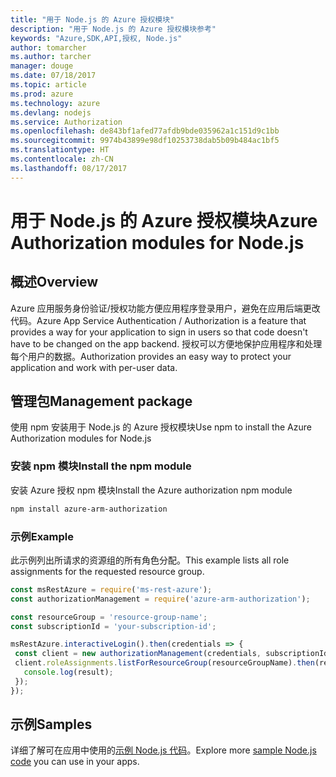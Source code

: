 ```yaml
---
title: "用于 Node.js 的 Azure 授权模块"
description: "用于 Node.js 的 Azure 授权模块参考"
keywords: "Azure,SDK,API,授权, Node.js"
author: tomarcher
ms.author: tarcher
manager: douge
ms.date: 07/18/2017
ms.topic: article
ms.prod: azure
ms.technology: azure
ms.devlang: nodejs
ms.service: Authorization
ms.openlocfilehash: de843bf1afed77afdb9bde035962a1c151d9c1bb
ms.sourcegitcommit: 9974b43899e98df10253738dab5b09b484ac1bf5
ms.translationtype: HT
ms.contentlocale: zh-CN
ms.lasthandoff: 08/17/2017
---
```

# <a name="azure-authorization-modules-for-nodejs"></a><span data-ttu-id="e2a5c-104">用于 Node.js 的 Azure 授权模块</span><span class="sxs-lookup"><span data-stu-id="e2a5c-104">Azure Authorization modules for Node.js</span></span>

## <a name="overview"></a><span data-ttu-id="e2a5c-105">概述</span><span class="sxs-lookup"><span data-stu-id="e2a5c-105">Overview</span></span>

<span data-ttu-id="e2a5c-106">Azure 应用服务身份验证/授权功能方便应用程序登录用户，避免在应用后端更改代码。</span><span class="sxs-lookup"><span data-stu-id="e2a5c-106">Azure App Service Authentication / Authorization is a feature that provides a way for your application to sign in users so that code doesn't have to be changed on the app backend.</span></span> <span data-ttu-id="e2a5c-107">授权可以方便地保护应用程序和处理每个用户的数据。</span><span class="sxs-lookup"><span data-stu-id="e2a5c-107">Authorization provides an easy way to protect your application and work with per-user data.</span></span>

## <a name="management-package"></a><span data-ttu-id="e2a5c-108">管理包</span><span class="sxs-lookup"><span data-stu-id="e2a5c-108">Management package</span></span>

<span data-ttu-id="e2a5c-109">使用 npm 安装用于 Node.js 的 Azure 授权模块</span><span class="sxs-lookup"><span data-stu-id="e2a5c-109">Use npm to install the Azure Authorization modules for Node.js</span></span>

### <a name="install-the-npm-module"></a><span data-ttu-id="e2a5c-110">安装 npm 模块</span><span class="sxs-lookup"><span data-stu-id="e2a5c-110">Install the npm module</span></span>

<span data-ttu-id="e2a5c-111">安装 Azure 授权 npm 模块</span><span class="sxs-lookup"><span data-stu-id="e2a5c-111">Install the Azure authorization npm module</span></span>

```bash
npm install azure-arm-authorization
```

### <a name="example"></a><span data-ttu-id="e2a5c-112">示例</span><span class="sxs-lookup"><span data-stu-id="e2a5c-112">Example</span></span>

<span data-ttu-id="e2a5c-113">此示例列出所请求的资源组的所有角色分配。</span><span class="sxs-lookup"><span data-stu-id="e2a5c-113">This example lists all role assignments for the requested resource group.</span></span>

```javascript
const msRestAzure = require('ms-rest-azure');
const authorizationManagement = require('azure-arm-authorization');

const resourceGroup = 'resource-group-name';
const subscriptionId = 'your-subscription-id';

msRestAzure.interactiveLogin().then(credentials => {
 const client = new authorizationManagement(credentials, subscriptionId);
 client.roleAssignments.listForResourceGroup(resourceGroupName).then(result => {
   console.log(result);
 });
});
```

## <a name="samples"></a><span data-ttu-id="e2a5c-114">示例</span><span class="sxs-lookup"><span data-stu-id="e2a5c-114">Samples</span></span>

<span data-ttu-id="e2a5c-115">详细了解可在应用中使用的[示例 Node.js 代码](https://azure.microsoft.com/resources/samples/?platform=nodejs)。</span><span class="sxs-lookup"><span data-stu-id="e2a5c-115">Explore more [sample Node.js code](https://azure.microsoft.com/resources/samples/?platform=nodejs) you can use in your apps.</span></span>
